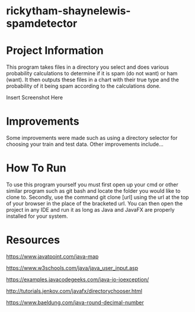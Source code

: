 # rickytham-shaynelewis-spamdetector

# Project Information
This program takes files in a directory you select and does various 
probability calculations to determine if it is spam (do not want) or 
ham (want). It then outputs these files in a chart with their true 
type and the probability of it being spam according to the calculations 
done.

Insert Screenshot Here

# Improvements
Some improvements were made such as using a directory selector for
choosing your train and test data. Other improvements include...

# How To Run
To use this program yourself you must first open up your cmd or other
similar program such as git bash and locate the folder you would like
to clone to. Secondly, use the command git clone [url] using the url
at the top of your browser in the place of the bracketed url. You can
then open the project in any IDE and run it as long as Java and JavaFX
are properly installed for your system.

# Resources
https://www.javatpoint.com/java-map 

https://www.w3schools.com/java/java_user_input.asp

https://examples.javacodegeeks.com/java-io-ioexception/

http://tutorials.jenkov.com/javafx/directorychooser.html

https://www.baeldung.com/java-round-decimal-number